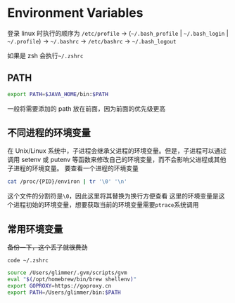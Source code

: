 # Environment Variables

登录 linux 时执行的顺序为
`/etc/profile` -> (`~/.bash_profile` | `~/.bash_login` | `~/.profile`) -> `~/.bashrc` -> `/etc/bashrc` -> `~/.bash_logout`

如果是 zsh 会执行`~/.zshrc`

## PATH

```bash
export PATH=$JAVA_HOME/bin:$PATH
```

一般将需要添加的 path 放在前面，因为前面的优先级更高

## 不同进程的环境变量

在 Unix/Linux 系统中，子进程会继承父进程的环境变量。但是，子进程可以通过调用 setenv 或 putenv 等函数来修改自己的环境变量，而不会影响父进程或其他子进程的环境变量。
要查看一个进程的环境变量

```bash
cat /proc/{PID}/environ | tr '\0' '\n'
```

这个文件的分割符是`\0`，因此这里将其替换为换行方便查看
这里的环境变量是这个进程初始的环境变量，想要获取当前的环境变量需要`ptrace`系统调用

## 常用环境变量

~~备份一下，这个丢了就很费劲~~

`code ~/.zshrc`

```bash
source /Users/glimmer/.gvm/scripts/gvm
eval "$(/opt/homebrew/bin/brew shellenv)"
export GOPROXY=https://goproxy.cn
export PATH=/Users/glimmer/bin:$PATH
```
